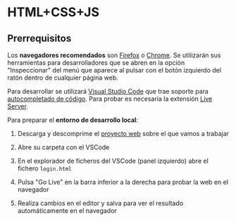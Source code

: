 # HTML+CSS+JS
## Prerrequisitos

Los **navegadores recomendados** son [Firefox](https://www.mozilla.org/es-ES/firefox/new/) o [Chrome](https://www.google.com/intl/es_es/chrome/). Se utilizarán sus herramientas para desarrolladores que se abren en la opción "Inspeccionar" del menú que aparece al pulsar con el botón izquierdo del ratón dentro de cualquier página web.

Para desarrollar se utilizará [Visual Studio Code](https://code.visualstudio.com/) que trae soporte para [autocompletado de código](https://code.visualstudio.com/docs/languages/html). Para probar es necesaria la extensión [Live Server](https://marketplace.visualstudio.com/items?itemName=ritwickdey.LiveServer).

Para preparar el **entorno de desarrollo local**:

1. Descarga y descomprime el [proyecto web](files/p2.zip) sobre el que vamos a trabajar

1. Abre su carpeta con el VSCode

1. En el explorador de ficheros del VSCode (panel izquierdo) abre el fichero `login.html`

1. Pulsa "Go Live" en la barra inferior a la derecha para probar la web en el navegador

1. Realiza cambios en el editor y salva para ver el resultado automáticamente en el navegador